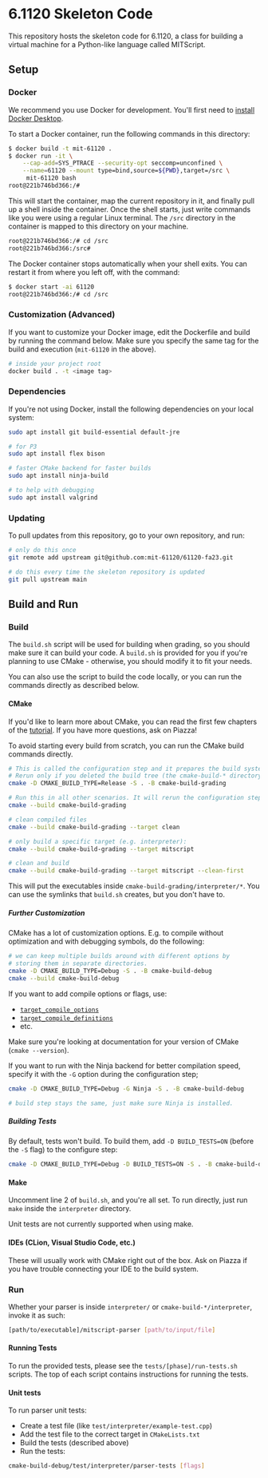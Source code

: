 # 6.1120 Skeleton Code

This repository hosts the skeleton code for 6.1120, a class for building a virtual machine for a Python-like language called MITScript.

## Setup

### Docker

We recommend you use Docker for development. You'll first need to [install Docker Desktop](https://docs.docker.com/get-docker/).

To start a Docker container, run the following commands in this directory:

```sh
$ docker build -t mit-61120 .
$ docker run -it \
    --cap-add=SYS_PTRACE --security-opt seccomp=unconfined \
    --name=61120 --mount type=bind,source=${PWD},target=/src \
     mit-61120 bash
root@221b746bd366:/#
```

This will start the container, map the current repository in it, and
finally pull up a shell inside the container.
Once the shell starts, just write commands like you were using a regular
Linux terminal. The `/src` directory in the container is mapped to this directory on your machine.

```sh
root@221b746bd366:/# cd /src
root@221b746bd366:/src#
```

The Docker container stops automatically when your shell exits.
You can restart it from where you left off, with the command:

```sh
$ docker start -ai 61120
root@221b746bd366:/# cd /src
```

### Customization (Advanced)

If you want to customize your Docker image, edit the Dockerfile and build by running the command below.
Make sure you specify the same tag for the build and execution (`mit-61120` in the above).

```sh
# inside your project root
docker build . -t <image tag>
```

### Dependencies

If you're not using Docker, install the following dependencies on your local system:

```sh
sudo apt install git build-essential default-jre

# for P3
sudo apt install flex bison

# faster CMake backend for faster builds
sudo apt install ninja-build

# to help with debugging
sudo apt install valgrind
```

### Updating

To pull updates from this repository, go to your own repository, and run:

```sh
# only do this once
git remote add upstream git@github.com:mit-61120/61120-fa23.git

# do this every time the skeleton repository is updated
git pull upstream main
```

## Build and Run

### Build

The `build.sh` script will be used for building when grading,
so you should make sure it can build your code.
A `build.sh` is provided for you if you're planning to use CMake -
otherwise, you should modify it to fit your needs.

You can also use the script to build the code locally, or you can
run the commands directly as described below.

#### CMake

If you'd like to learn more about CMake, you can read the first
few chapters of the [tutorial](https://cmake.org/cmake/help/latest/guide/tutorial/index.html).
If you have more questions, ask on Piazza!

To avoid starting every build from scratch, you can run the CMake build commands directly.

```sh
# This is called the configuration step and it prepares the build system inside cmake-build-grading.
# Rerun only if you deleted the build tree (the cmake-build-* directory), or if you want to change CMake options (-D etc.)
cmake -D CMAKE_BUILD_TYPE=Release -S . -B cmake-build-grading

# Run this in all other scenarios. It will rerun the configuration step, and then perform the incremental build
cmake --build cmake-build-grading

# clean compiled files
cmake --build cmake-build-grading --target clean

# only build a specific target (e.g. interpreter):
cmake --build cmake-build-grading --target mitscript

# clean and build
cmake --build cmake-build-grading --target mitscript --clean-first
```

This will put the executables inside `cmake-build-grading/interpreter/*`.
You can use the symlinks that `build.sh` creates, but you don't have to.

##### Further Customization

CMake has a lot of customization options. E.g. to compile without optimization
and with debugging symbols, do the following:

```sh
# we can keep multiple builds around with different options by
# storing them in separate directories.
cmake -D CMAKE_BUILD_TYPE=Debug -S . -B cmake-build-debug
cmake --build cmake-build-debug
```

If you want to add compile options or flags, use:

- [`target_compile_options`](https://cmake.org/cmake/help/latest/command/target_compile_options.html)
- [`target_compile_definitions`](https://cmake.org/cmake/help/latest/command/target_compile_definitions.html)
- etc.

Make sure you're looking at documentation for your version of CMake (`cmake --version`).

If you want to run with the Ninja backend for better compilation speed,
specify it with the `-G` option during the configuration step;

```sh
cmake -D CMAKE_BUILD_TYPE=Debug -G Ninja -S . -B cmake-build-debug

# build step stays the same, just make sure Ninja is installed.
```

##### Building Tests

By default, tests won't build.
To build them, add `-D BUILD_TESTS=ON` (before the `-S` flag) to the configure step:

```sh
cmake -D CMAKE_BUILD_TYPE=Debug -D BUILD_TESTS=ON -S . -B cmake-build-debug
```

#### Make

Uncomment line 2 of `build.sh`, and you're all set. To run directly,
just run `make` inside the `interpreter` directory.

Unit tests are not currently supported when using make.

#### IDEs (CLion, Visual Studio Code, etc.)

These will usually work with CMake right out of the box.
Ask on Piazza if you have trouble connecting your IDE to the build system.

### Run

Whether your parser is inside `interpreter/` or `cmake-build-*/interpreter`, invoke it as such:

```sh
[path/to/executable]/mitscript-parser [path/to/input/file]
```

#### Running Tests

To run the provided tests, please see the `tests/[phase]/run-tests.sh` scripts. The top of each script contains instructions for running the tests.

#### Unit tests

To run parser unit tests:

- Create a test file (like `test/interpreter/example-test.cpp`)
- Add the test file to the correct target in `CMakeLists.txt`
- Build the tests (described above)
- Run the tests:

```sh
cmake-build-debug/test/interpreter/parser-tests [flags]
```
